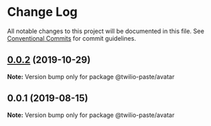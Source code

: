 # Change Log

All notable changes to this project will be documented in this file.
See [Conventional Commits](https://conventionalcommits.org) for commit guidelines.

## [0.0.2](https://github.com/twilio-labs/paste/compare/@twilio-paste/avatar@0.0.1...@twilio-paste/avatar@0.0.2) (2019-10-29)

**Note:** Version bump only for package @twilio-paste/avatar





## 0.0.1 (2019-08-15)

**Note:** Version bump only for package @twilio-paste/avatar
